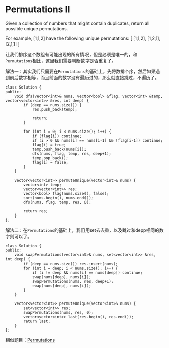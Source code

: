Permutations II
=============
Given a collection of numbers that might contain duplicates, return all possible unique permutations.

For example,
[1,1,2] have the following unique permutations:
[
  [1,1,2],
  [1,2,1],
  [2,1,1]
]

让我们排序这个数组有可能出现的所有情况，但是必须是唯一的，和`Permutations`相比，这里我们需要判断数字是否重复了。

解法一：其实我们只需要在`Permutations`的基础上，先将数排个序，然后如果遇到前后数字相等，而且前面的数字没有遍历过的，那么就直接跳过，不遍历了。

```
class Solution {
public:
    void dfs(vector<int>& nums, vector<bool> &flag, vector<int> &temp, vector<vector<int>> &res, int deep) {
        if (deep == nums.size()) {
            res.push_back(temp);

            return;
        }

        for (int i = 0; i < nums.size(); i++) {
            if (flag[i]) continue;
            if (i > 0 && nums[i] == nums[i-1] && !flag[i-1]) continue;
            flag[i] = true;
            temp.push_back(nums[i]);
            dfs(nums, flag, temp, res, deep+1);
            temp.pop_back();
            flag[i] = false;
        }
    }

    vector<vector<int>> permuteUnique(vector<int>& nums) {
        vector<int> temp;
        vector<vector<int>> res;
        vector<bool> flag(nums.size(), false);
        sort(nums.begin(), nums.end());
        dfs(nums, flag, temp, res, 0);

        return res;
    }
};
```

解法二：在`Permutations`的基础上，我们用set去去重，以及跳过和depp相同的数字则可以了。

```
class Solution {
public:
    void swapPermutations(vector<int>& nums, set<vector<int>> &res, int deep) {
        if (deep == nums.size()) res.insert(nums);
        for (int i = deep; i < nums.size(); i++) {
            if (i != deep && nums[i] == nums[deep]) continue;
            swap(nums[deep], nums[i]);
            swapPermutations(nums, res, deep+1);
            swap(nums[deep], nums[i]);
        }
    }

    vector<vector<int>> permuteUnique(vector<int>& nums) {
        set<vector<int>> res;
        swapPermutations(nums, res, 0);
        vector<vector<int>> last(res.begin(), res.end());
        return last;
    }
};
```


相似题目：[Permutations](./Permutations.md)
